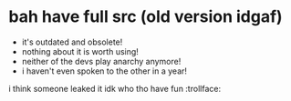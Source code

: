 # bah have full src (old version idgaf)

- it's outdated and obsolete!
- nothing about it is worth using!
- neither of the devs play anarchy anymore!
- i haven't even spoken to the other in a year!





i think someone leaked it idk who tho have fun :trollface:
